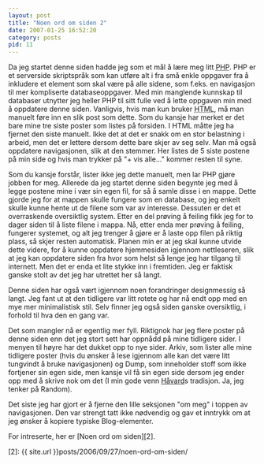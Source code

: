 ```yaml
---
layout: post
title: "Noen ord om siden 2"
date: 2007-01-25 16:52:20
category: posts
pid: 11
---
```

Da jeg startet denne siden hadde jeg som et mål å lære meg litt <abbr title="Hypertext Preprocessor">PHP</abbr>. PHP er et serverside skriptspråk som kan utføre alt i fra små enkle oppgaver fra å inkludere et element som skal være på alle sidene, som f.eks. en navigasjon til mer kompliserte databaseoppgaver. Med min manglende kunnskap til databaser utnytter jeg heller PHP til sitt fulle ved å lette oppgaven min med å oppdatere denne siden. Vanligvis, hvis man kun bruker <abbr title="Hypertext Markup Language">HTML</abbr>, må man manuelt føre inn en slik post som dette. Som du kansje har merket er det bare mine tre siste poster som listes på forsiden. I HTML måtte jeg ha fjernet den siste manuelt. Ikke det at det er snakk om en stor belastning i arbeid, men det er lettere dersom dette bare skjer av seg selv. Man må også oppdatere navigasjonen, slik at den stemmer. Her listes de 5 siste postene på min side og hvis man trykker på "+ vis alle..." kommer resten til syne. 

Som du kansje forstår, lister ikke jeg dette manuelt, men lar PHP gjøre jobben for meg. Allerede da jeg startet denne siden begynte jeg med å legge postene mine i vær sin egen fil, for så å samle disse i en mappe. Dette gjorde jeg for at mappen skulle fungere som en database, og jeg enkelt skulle kunne hente ut de filene som var av interesse. Dessuten er det et overraskende oversiktlig system. Etter en del prøving å feiling fikk jeg for to dager siden til å liste filene i mappa. Nå, etter enda mer prøving å feiling, fungerer systemet, og alt jeg trenger å gjøre er å laste opp filen på riktig plass, så skjer resten automatisk. Planen min er at jeg skal kunne utvide dette videre, for å kunne oppdatere hjemmesiden igjennom nettleseren, slik at jeg kan oppdatere siden fra hvor som helst så lenge jeg har tilgang til internett. Men det er enda et lite stykke inn i fremtiden. Jeg er faktisk ganske stolt av det jeg har utrettet her så langt. 

Denne siden har også vært igjennom noen forandringer designmessig så langt. Jeg fant ut at den tidligere var litt rotete og har nå endt opp med en mye mer minimalistisk stil. Selv finner jeg også siden ganske oversiktlig, i forhold til hva den en gang var.

Det som mangler nå er egentlig mer fyll. Riktignok har jeg flere poster på denne siden enn det jeg stort sett har oppnådd på mine tidligere sider. I menyen til høyre har det dukket opp to nye sider. Arkiv, som lister alle mine tidligere poster (hvis du ønsker å lese igjennom alle kan det være litt tungvindt å bruke navigasjonen) og Dump, som inneholder stoff som ikke fortjener sin egen side, men kansje vil få sin egen side dersom jeg ender opp med å skrive nok om det (I min gode venn [Håvard][1]s tradisjon. Ja, jeg tenker på Random).

Det siste jeg har gjort er å fjerne den lille seksjonen "om meg" i toppen av navigasjonen. Den var strengt tatt ikke nødvendig og gav et inntrykk om at jeg ønsker å kopiere typiske Blog-elementer.

For intreserte, her er [Noen ord om siden][2].

 [1]: http://hermiene.net
 [2]: {{ site.url }}posts/2006/09/27/noen-ord-om-siden/